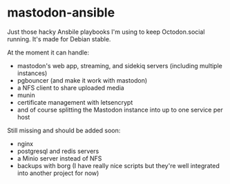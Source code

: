 # mastodon-ansible

Just those hacky Ansbile playbooks I'm using to keep Octodon.social running.
It's made for Debian stable.

At the moment it can handle:

* mastodon's web app, streaming, and sidekiq servers (including multiple instances)
* pgbouncer (and make it work with mastodon)
* a NFS client to share uploaded media
* munin
* certificate management with letsencrypt
* and of course splitting the Mastodon instance into up to one service per host

Still missing and should be added soon:

* nginx
* postgresql and redis servers
* a Minio server instead of NFS
* backups with borg (I have really nice scripts but they're well integrated into another project for now)

